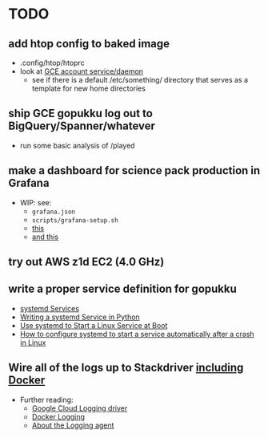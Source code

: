 # TODO

## add htop config to baked image

- .config/htop/htoprc
- look at [GCE account service/daemon](https://github.com/GoogleCloudPlatform/compute-image-packages)
  - see if there is a default /etc/something/ directory that serves as a template for new home directories

## ship GCE gopukku log out to BigQuery/Spanner/whatever

- run some basic analysis of /played

## make a dashboard for science pack production in Grafana

- WIP: see:
  - `grafana.json`
  - `scripts/grafana-setup.sh`
  - [this](https://community.grafana.com/t/how-create-dashboard-and-panel-via-api/10947)
  - [and this](https://www.youtube.com/watch?v=sKNZMtoSHN4)

## try out AWS z1d EC2 (4.0 GHz)

## write a proper service definition for gopukku

- [systemd Services](https://wiki.debian.org/systemd/Services)
- [Writing a systemd Service in Python](https://github.com/torfsen/python-systemd-tutorial)
- [Use systemd to Start a Linux Service at Boot](https://www.linode.com/docs/quick-answers/linux/start-service-at-boot/)
- [How to configure systemd to start a service automatically after a crash in Linux](https://www.2daygeek.com/linux-systemd-auto-restart-services-when-down/)

## Wire all of the logs up to Stackdriver [including Docker][1]

- Further reading:
  - [Google Cloud Logging driver](https://docs.docker.com/config/containers/logging/gcplogs/)
  - [Docker Logging](https://www.fluentd.org/guides/recipes/docker-logging)
  - [About the Logging agent](https://cloud.google.com/logging/docs/agent/)

[1]: https://cloud.google.com/community/tutorials/docker-gcplogs-driver

